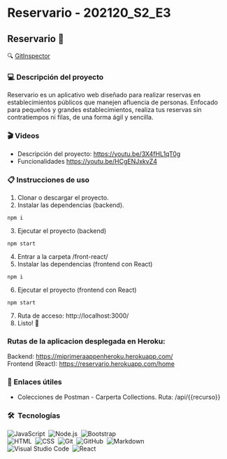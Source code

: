 # Reservario - 202120_S2_E3

## Reservario :rocket:

:mag: [GitInspector](https://isis3710-uniandes.github.io/202120_S2_E3/reports)

### :computer: Descripción del proyecto
Reservario es un aplicativo web diseñado para realizar reservas en establecimientos públicos que manejen afluencia de personas. Enfocado para pequeños y grandes establecimientos, realiza tus reservas sin contratiempos ni filas, de una forma ágil y sencilla.

### :clapper: Videos
- Descripción del proyecto:
https://youtu.be/3X4fHL1qT0g
- Funcionalidades
https://youtu.be/HCgENJxkvZ4

### :clipboard: Instrucciones de uso
1. Clonar o descargar el proyecto.
2. Instalar las dependencias (backend).
```
npm i
```
3. Ejecutar el proyecto (backend)
```
npm start
```
4. Entrar a la carpeta /front-react/
5. Instalar las dependencias (frontend con React)
```
npm i
```
6. Ejecutar el proyecto (frontend con React)
```
npm start
```
7. Ruta de acceso:  http://localhost:3000/
8. Listo! :rainbow:

### Rutas de la aplicacion desplegada en Heroku:

Backend: https://miprimeraappenheroku.herokuapp.com/<br>
Frontend (React): https://reservario.herokuapp.com/home

### :paperclip: Enlaces útiles
* Colecciones de Postman - Carperta Collections. Ruta: /api/{{recurso}}

### 🛠 &nbsp;Tecnologías


![JavaScript](https://img.shields.io/badge/-JavaScript-05122A?style=flat&logo=javascript)&nbsp;
![Node.js](https://img.shields.io/badge/-Node.js-05122A?style=flat&logo=node.js)&nbsp;
![Bootstrap](https://img.shields.io/badge/-Bootstrap-05122A?style=flat&logo=bootstrap&logoColor=563D7C)\
![HTML](https://img.shields.io/badge/-HTML-05122A?style=flat&logo=HTML5)&nbsp;
![CSS](https://img.shields.io/badge/-CSS-05122A?style=flat&logo=CSS3&logoColor=1572B6)&nbsp;
![Git](https://img.shields.io/badge/-Git-05122A?style=flat&logo=git)&nbsp;
![GitHub](https://img.shields.io/badge/-GitHub-05122A?style=flat&logo=github)&nbsp;
![Markdown](https://img.shields.io/badge/-Markdown-05122A?style=flat&logo=markdown)\
![Visual Studio Code](https://img.shields.io/badge/-Visual%20Studio%20Code-05122A?style=flat&logo=visual-studio-code&logoColor=007ACC)&nbsp;
![React](https://camo.githubusercontent.com/0dbdbda9b41b77beb88c3a54e5da74ae7632c0683b09536f78bcc146258be5fe/68747470733a2f2f696d672e736869656c64732e696f2f62616467652f2d52656163742d3035313232413f7374796c653d666c6174266c6f676f3d7265616374)
